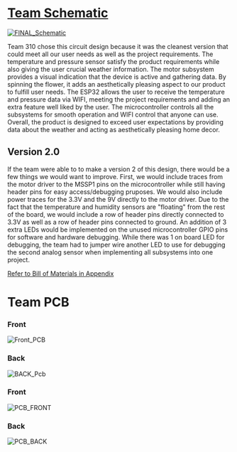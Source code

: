 # [Team Schematic](file:///C:/Users/aweso/Downloads/Hardware_Implementation_V2.pdf)  
[![FINAL_Schematic](https://github.com/Team-310/Team-310.github.io/assets/157059404/03df1ba4-872b-4ea6-91bf-7790a73babd7)](file:///C:/Users/aweso/Downloads/Hardware_Implementation_V2.pdf)

Team 310 chose this circuit design because it was the cleanest version that could meet all our user needs as well as the project requirements. The temperature and pressure sensor satisfy the product requirements while also giving the user crucial weather information. The motor subsystem provides a visual indication that the device is active and gathering data. By spinning the flower, it adds an aesthetically pleasing aspect to our product to fulfill user needs. The ESP32 allows the user to receive the temperature and pressure data via WIFI, meeting the project requirements and adding an extra feature well liked by the user. The microcontroller controls all the subsystems for smooth operation and WIFI control that anyone can use. Overall, the product is designed to exceed user expectations by providing data about the weather and acting as aesthetically pleasing home decor.

## Version 2.0
If the team were able to to make a version 2 of this design, there would be a few things we would want to improve. First, we would include traces from the motor driver to the MSSP1 pins on the microcontroller while still having header pins for easy access/debugging pruposes. We would also include power traces for the 3.3V and the 9V directly to the motor driver. Due to the fact that the temperature and humidity sensors are "floating" from the rest of the board, we would include a row of header pins directly connected to 3.3V as well as a row of header pins connected to ground. An addition of 3 extra LEDs would be implemented on the unused microcontroller GPIO pins for software and hardware debugging. While there was 1 on board LED for debugging, the team had to jumper wire another LED to use for debugging the second analog sensor when implementing all subsystems into one project. 

[Refer to Bill of Materials in Appendix](Appendix.md)  

# Team PCB  
### Front  
![Front_PCB](https://github.com/Team-310/Team-310.github.io/assets/157059404/1a353fbe-5c22-4cc2-ad1c-f270f0cff043)  
### Back  
![BACK_Pcb](https://github.com/Team-310/Team-310.github.io/assets/157059404/0d64bbe5-73be-490c-8d57-07318451bece)  
### Front
![PCB_FRONT](https://github.com/Team-310/Team-310.github.io/assets/157059404/9374cf41-cafe-455a-8965-1a99d46e6b49)  
### Back  
![PCB_BACK](https://github.com/Team-310/Team-310.github.io/assets/157059404/f2522715-a8d4-4d52-9edf-f5b7bf4d4498)  

